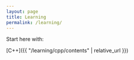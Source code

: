 ```yaml
---
layout: page
title: Learning
permalink: /learning/
---
```


Start here with:

[C++]({{ "/learning/cpp/contents" | relative_url }})